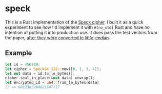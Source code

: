 # speck

This is a Rust implementation of the [Speck cipher](https://eprint.iacr.org/2013/404.pdf). I built it as a quick experiment to see how I'd implement it with `#[no_std]` Rust and have no intention of putting it into production use. It does pass the test vectors from the paper, [after they were converted to little-endian](https://en.wikipedia.org/wiki/Speck_(cipher)#Endianness).

## Example

```rust
let id = 456789;
let cipher = Speck64_128::new([0, 1, 3, 4]);
let mut data = id.to_le_bytes();
cipher.seal_in_place(&mut data).unwrap();
let encrypted_id = u64::from_le_bytes(data)
// => 6883383884621847717
```
